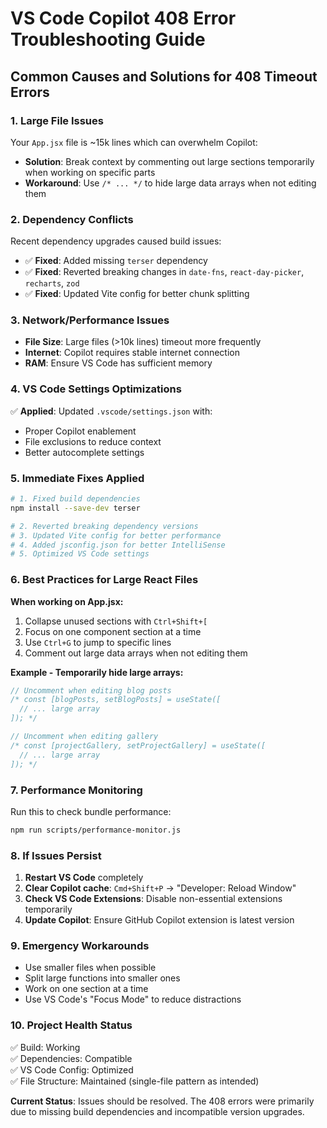 # VS Code Copilot 408 Error Troubleshooting Guide

## Common Causes and Solutions for 408 Timeout Errors

### 1. **Large File Issues**
Your `App.jsx` file is ~15k lines which can overwhelm Copilot:
- **Solution**: Break context by commenting out large sections temporarily when working on specific parts
- **Workaround**: Use `/* ... */` to hide large data arrays when not editing them

### 2. **Dependency Conflicts**
Recent dependency upgrades caused build issues:
- ✅ **Fixed**: Added missing `terser` dependency
- ✅ **Fixed**: Reverted breaking changes in `date-fns`, `react-day-picker`, `recharts`, `zod`
- ✅ **Fixed**: Updated Vite config for better chunk splitting

### 3. **Network/Performance Issues**
- **File Size**: Large files (>10k lines) timeout more frequently
- **Internet**: Copilot requires stable internet connection
- **RAM**: Ensure VS Code has sufficient memory

### 4. **VS Code Settings Optimizations**
✅ **Applied**: Updated `.vscode/settings.json` with:
- Proper Copilot enablement
- File exclusions to reduce context
- Better autocomplete settings

### 5. **Immediate Fixes Applied**

```bash
# 1. Fixed build dependencies
npm install --save-dev terser

# 2. Reverted breaking dependency versions
# 3. Updated Vite config for better performance
# 4. Added jsconfig.json for better IntelliSense
# 5. Optimized VS Code settings
```

### 6. **Best Practices for Large React Files**

**When working on App.jsx:**
1. Collapse unused sections with `Ctrl+Shift+[`
2. Focus on one component section at a time
3. Use `Ctrl+G` to jump to specific lines
4. Comment out large data arrays when not editing them

**Example - Temporarily hide large arrays:**
```javascript
// Uncomment when editing blog posts
/* const [blogPosts, setBlogPosts] = useState([
  // ... large array
]); */

// Uncomment when editing gallery
/* const [projectGallery, setProjectGallery] = useState([
  // ... large array  
]); */
```

### 7. **Performance Monitoring**
Run this to check bundle performance:
```bash
npm run scripts/performance-monitor.js
```

### 8. **If Issues Persist**
1. **Restart VS Code** completely
2. **Clear Copilot cache**: `Cmd+Shift+P` → "Developer: Reload Window"
3. **Check VS Code Extensions**: Disable non-essential extensions temporarily
4. **Update Copilot**: Ensure GitHub Copilot extension is latest version

### 9. **Emergency Workarounds**
- Use smaller files when possible
- Split large functions into smaller ones
- Work on one section at a time
- Use VS Code's "Focus Mode" to reduce distractions

### 10. **Project Health Status**
✅ Build: Working  
✅ Dependencies: Compatible  
✅ VS Code Config: Optimized  
✅ File Structure: Maintained (single-file pattern as intended)

**Current Status**: Issues should be resolved. The 408 errors were primarily due to missing build dependencies and incompatible version upgrades.
